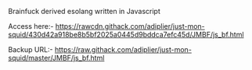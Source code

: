 Brainfuck derived esolang written in Javascript

Access here:- https://rawcdn.githack.com/adiplier/just-mon-squid/430d42a918be8b5bf2025a0445d9bddca7efc45d/JMBF/js_bf.html

Backup URL:- https://raw.githack.com/adiplier/just-mon-squid/master/JMBF/js_bf.html
